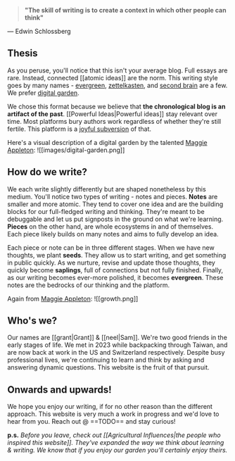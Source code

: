 > **"The skill of writing is to create a context in which other people can think"**

— Edwin Schlossberg

## Thesis
As you peruse, you'll notice that this isn't your average blog. Full essays are rare. Instead, connected [[atomic ideas]] are the norm. This writing style goes by many names - [evergreen](https://notes.andymatuschak.org/Evergreen_notes), [zettelkasten](https://zettelkasten.de/overview/), and [second brain](https://www.buildingasecondbrain.com/) are a few. We prefer [digital garden](https://maggieappleton.com/garden-history).

We chose this format because we believe that **the chronological blog is an artifact of the past**. [[Powerful Ideas|Powerful ideas]] stay relevant over time. Most platforms bury authors work regardless of whether they're still fertile. This platform is a [joyful subversion](https://www.youtube.com/watch?v=Aalyplbv5Mo) of that.

Here's a visual description of a digital garden by the talented [Maggie Appleton](https://maggieappleton.com):
![[images/digital-garden.png]]

## How do we write?
We each write slightly differently but are shaped nonetheless by this medium. You'll notice two types of writing - notes and pieces. **Notes** are smaller and more atomic. They tend to cover one idea and are the building blocks for our full-fledged writing and thinking. They're meant to be debuggable and let us put signposts in the ground on what we're learning. **Pieces** on the other hand, are whole ecosystems in and of themselves. Each piece likely builds on many notes and aims to fully develop an idea.

Each piece or note can be in three different stages. When we have new thoughts, we plant **seeds**. They allow us to start writing, and get something in public quickly. As we nurture, revise and update those thoughts, they quickly become **saplings**, full of connections but not fully finished. Finally, as our writing becomes ever-more polished, it becomes **evergreen**. These notes are the bedrocks of our thinking and the platform. 

Again from [Maggie Appleton](https://maggieappleton.com):
![[growth.png]]


## Who's we?
Our names are [[grant|Grant]] & [[neel|Sam]]. We're two good friends in the early stages of life. We met in 2023 while backpacking through Taiwan, and are now back at work in the US and Switzerland respectively. Despite busy professional lives, we're continuing to learn and think by asking and answering dynamic questions. This website is the fruit of that pursuit.

## Onwards and upwards!
We hope you enjoy our writing, if for no other reason than the different approach. This website is very much a work in progress and we'd love to hear from you. Reach out @ ==TODO== and stay curious!

**p.s.**
*Before you leave, check out [[Agricultural Influences|the people who inspired this website]]. They've expanded the way we think about learning & writing. We know that if you enjoy our garden you'll certainly enjoy theirs.*
